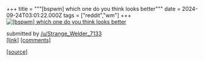 +++
title = """[bspwm] which one do you think looks better"""
date = 2024-09-24T03:01:22.000Z
tags = ["reddit","wm"]
+++
[![[bspwm] which one do you think looks better](https://b.thumbs.redditmedia.com/_cqgFqQMDYTBKuMOTaJ9IkxuwVo8jHuZ4y1IPknd6AY.jpg "[bspwm] which one do you think looks better")](https://www.reddit.com/r/unixporn/comments/1fo2rav/bspwm_which_one_do_you_think_looks_better/)

submitted by [/u/Strange\_Welder\_7133](https://www.reddit.com/user/Strange_Welder_7133)  
[\[link\]](https://www.reddit.com/gallery/1fo2rav) [\[comments\]](https://www.reddit.com/r/unixporn/comments/1fo2rav/bspwm_which_one_do_you_think_looks_better/)

[[source]](https://www.reddit.com/r/unixporn/comments/1fo2rav/bspwm_which_one_do_you_think_looks_better/)
